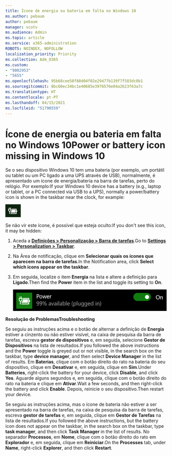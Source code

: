 ```yaml
---
title: Ícone de energia ou bateria em falta no Windows 10
ms.author: pebaum
author: pebaum
manager: scotv
ms.audience: Admin
ms.topic: article
ms.service: o365-administration
ROBOTS: NOINDEX, NOFOLLOW
localization_priority: Priority
ms.collection: Adm_O365
ms.custom:
- "9002953"
- "5655"
ms.openlocfilehash: 95b68cee58f88d04f02e29477b139f7f583dc0b1
ms.sourcegitcommit: 8bc60ec34bc1e40685e3976576e04a2623f63a7c
ms.translationtype: HT
ms.contentlocale: pt-PT
ms.lasthandoff: 04/15/2021
ms.locfileid: "51790559"
---
```

# <a name="power-or-battery-icon-missing-in-windows-10"></a><span data-ttu-id="c758d-102">Ícone de energia ou bateria em falta no Windows 10</span><span class="sxs-lookup"><span data-stu-id="c758d-102">Power or battery icon missing in Windows 10</span></span>

<span data-ttu-id="c758d-103">Se o seu dispositivo Windows 10 tem uma bateria (por exemplo, um portátil ou tablet ou um PC ligado a uma UPS através de USB), normalmente, é apresentado um ícone de energia/bateria na barra de tarefas, perto do relógio. Por exemplo:</span><span class="sxs-lookup"><span data-stu-id="c758d-103">If your Windows 10 device has a battery (e.g., laptop or tablet, or a PC connected via USB to a UPS), normally a power/battery icon is shown in the taskbar near the clock, for example:</span></span>

![Ícone de bateria](media/battery-icon.png)

<span data-ttu-id="c758d-105">Se não vir este ícone, é possível que esteja oculto:</span><span class="sxs-lookup"><span data-stu-id="c758d-105">If you don't see this icon, it may be hidden:</span></span>

1. <span data-ttu-id="c758d-106">Aceda a **[Definições > Personalização > Barra de tarefas](ms-settings:taskbar?activationSource=GetHelp)**.</span><span class="sxs-lookup"><span data-stu-id="c758d-106">Go to **[Settings > Personalization > Taskbar](ms-settings:taskbar?activationSource=GetHelp)**.</span></span>

2. <span data-ttu-id="c758d-107">Na Área de notificação, clique em **Selecionar quais os ícones que aparecem na barra de tarefas**.</span><span class="sxs-lookup"><span data-stu-id="c758d-107">In the Notification area, click **Select which icons appear on the taskbar**.</span></span>

3. <span data-ttu-id="c758d-108">Em seguida, localize o item **Energia** na lista e altere a definição para **Ligado**.</span><span class="sxs-lookup"><span data-stu-id="c758d-108">Then find the **Power** item in the list and toggle its setting to **On**.</span></span>

    ![Mostrar o ícone de energia na Barra de tarefas](media/power-icon-on.png)

<span data-ttu-id="c758d-110">**Resolução de Problemas**</span><span class="sxs-lookup"><span data-stu-id="c758d-110">**Troubleshooting**</span></span>

<span data-ttu-id="c758d-111">Se seguiu as instruções acima e o botão de alternar a definição de **Energia** estiver a cinzento ou não estiver visível, na caixa de pesquisa da barra de tarefas, escreva **gestor de dispositivos** e, em seguida, selecione **Gestor de Dispositivos** na lista de resultados.</span><span class="sxs-lookup"><span data-stu-id="c758d-111">If you followed the above instructions and the **Power** toggle is greyed out or not visible, in the search box on the taskbar, type **device manager**, and then select **Device Manager** in the list of results.</span></span> <span data-ttu-id="c758d-112">Em **Baterias**, clique com o botão direito do rato na bateria do seu dispositivo, clique em **Desativar** e, em seguida, clique em **Sim**.</span><span class="sxs-lookup"><span data-stu-id="c758d-112">Under **Batteries**, right-click the battery for your device, click **Disable**, and click **Yes**.</span></span> <span data-ttu-id="c758d-113">Aguarde alguns segundos e, em seguida, clique com o botão direito do rato na bateria e clique em **Ativar**.</span><span class="sxs-lookup"><span data-stu-id="c758d-113">Wait a few seconds, and then right-click the battery and click **Enable**.</span></span> <span data-ttu-id="c758d-114">Depois, reinicie o seu dispositivo.</span><span class="sxs-lookup"><span data-stu-id="c758d-114">Then restart your device.</span></span>

<span data-ttu-id="c758d-115">Se seguiu as instruções acima, mas o ícone de bateria não estiver a ser apresentado na barra de tarefas, na caixa de pesquisa da barra de tarefas, escreva **gestor de tarefas** e, em seguida, clique em **Gestor de Tarefas** na lista de resultados.</span><span class="sxs-lookup"><span data-stu-id="c758d-115">If you followed the above instructions, but the battery icon does not appear on the taskbar, in the search box on the taskbar, type **task manager**, and then click **Task Manager** in the list of results.</span></span> <span data-ttu-id="c758d-116">No separador **Processos**, em **Nome**, clique com o botão direito do rato em **Explorador** e, em seguida, clique em **Reiniciar**.</span><span class="sxs-lookup"><span data-stu-id="c758d-116">On the **Processes** tab, under **Name**, right-click **Explorer**, and then click **Restart**.</span></span>
